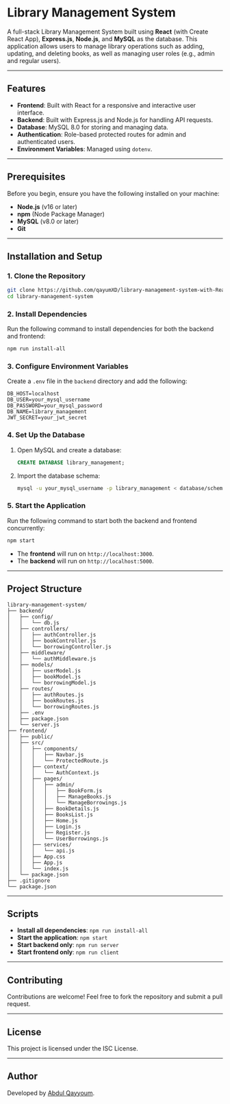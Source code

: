 # Library Management System

A full-stack Library Management System built using **React** (with Create React App), **Express.js**, **Node.js**, and **MySQL** as the database. This application allows users to manage library operations such as adding, updating, and deleting books, as well as managing user roles (e.g., admin and regular users).

---

## Features
- **Frontend**: Built with React for a responsive and interactive user interface.
- **Backend**: Built with Express.js and Node.js for handling API requests.
- **Database**: MySQL 8.0 for storing and managing data.
- **Authentication**: Role-based protected routes for admin and authenticated users.
- **Environment Variables**: Managed using `dotenv`.

---

## Prerequisites
Before you begin, ensure you have the following installed on your machine:
- **Node.js** (v16 or later)
- **npm** (Node Package Manager)
- **MySQL** (v8.0 or later)
- **Git**

---

## Installation and Setup

### 1. Clone the Repository
```bash
git clone https://github.com/qayumXD/library-management-system-with-Reactjs-expressjs.git
cd library-management-system
```

### 2. Install Dependencies
Run the following command to install dependencies for both the backend and frontend:
```bash
npm run install-all
```

### 3. Configure Environment Variables
Create a `.env` file in the `backend` directory and add the following:
```env
DB_HOST=localhost
DB_USER=your_mysql_username
DB_PASSWORD=your_mysql_password
DB_NAME=library_management
JWT_SECRET=your_jwt_secret
```

### 4. Set Up the Database
1. Open MySQL and create a database:
   ```sql
   CREATE DATABASE library_management;
   ```
2. Import the database schema:
   ```bash
   mysql -u your_mysql_username -p library_management < database/schema.sql
   ```

### 5. Start the Application
Run the following command to start both the backend and frontend concurrently:
```bash
npm start
```

- The **frontend** will run on `http://localhost:3000`.
- The **backend** will run on `http://localhost:5000`.

---

## Project Structure
```
library-management-system/
├── backend/
│   ├── config/
│   │   └── db.js
│   ├── controllers/
│   │   ├── authController.js
│   │   ├── bookController.js
│   │   └── borrowingController.js
│   ├── middleware/
│   │   └── authMiddleware.js
│   ├── models/
│   │   ├── userModel.js
│   │   ├── bookModel.js
│   │   └── borrowingModel.js
│   ├── routes/
│   │   ├── authRoutes.js
│   │   ├── bookRoutes.js
│   │   └── borrowingRoutes.js
│   ├── .env
│   ├── package.json
│   └── server.js
├── frontend/
│   ├── public/
│   ├── src/
│   │   ├── components/
│   │   │   ├── Navbar.js
│   │   │   └── ProtectedRoute.js
│   │   ├── context/
│   │   │   └── AuthContext.js
│   │   ├── pages/
│   │   │   ├── admin/
│   │   │   │   ├── BookForm.js
│   │   │   │   ├── ManageBooks.js
│   │   │   │   └── ManageBorrowings.js
│   │   │   ├── BookDetails.js
│   │   │   ├── BooksList.js
│   │   │   ├── Home.js
│   │   │   ├── Login.js
│   │   │   ├── Register.js
│   │   │   └── UserBorrowings.js
│   │   ├── services/
│   │   │   └── api.js
│   │   ├── App.css
│   │   ├── App.js
│   │   └── index.js
│   └── package.json
├── .gitignore
└── package.json
```

---

## Scripts
- **Install all dependencies**: `npm run install-all`
- **Start the application**: `npm start`
- **Start backend only**: `npm run server`
- **Start frontend only**: `npm run client`

---

## Contributing
Contributions are welcome! Feel free to fork the repository and submit a pull request.

---

## License
This project is licensed under the ISC License.

---

## Author
Developed by [Abdul Qayyoum](https://github.com/qayumXD).
